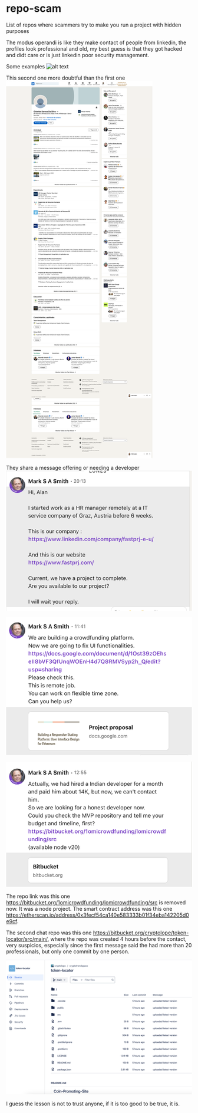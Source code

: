 # repo-scam
List of repos where scammers try to make you run a project with hidden purposes

The modus operandi is like they make contact of people from linkedin, the profiles look professional and old, my best guess is that they got hacked and didt care or is just linkedin poor security management.

Some examples
![alt text](image.png)

This second one more doubtful than the first one
![alt text](image-1.png)

They share a message offering or needing a developer
![alt text](image-2.png)

![alt text](image-3.png)

![alt text](image-4.png)

The repo link was this one https://bitbucket.org/1omicrowdfunding/lomicrowdfunding/src is removed now. It was a node project.
The smart contract address was this one https://etherscan.io/address/0x3fecf54ca140e583333b01f34eba142205d0e9cf.




The second chat repo was this one https://bitbucket.org/cryptolope/token-locator/src/main/, where the repo was created 4 hours before the contact, very suspicios, especially since the first message said the had more than 20 professionals, but only one commit by one person.

![alt text](image-5.png)


I guess the lesson is not to trust anyone, if it is too good to be true, it is.   